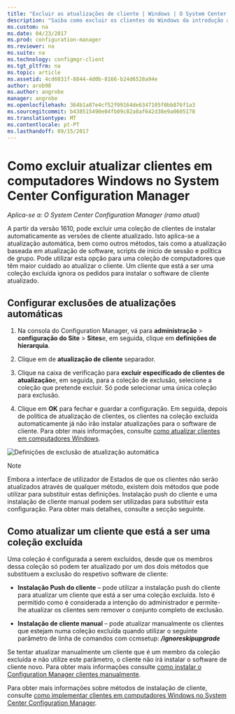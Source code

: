 ```yaml
---
title: "Excluir as atualizações de cliente | Windows | O System Center Configuration Manager"
description: "Saiba como excluir os clientes do Windows da introdução atualizado no System Center Configuration Manager."
ms.custom: na
ms.date: 04/23/2017
ms.prod: configuration-manager
ms.reviewer: na
ms.suite: na
ms.technology: configmgr-client
ms.tgt_pltfrm: na
ms.topic: article
ms.assetid: 4cd6031f-8844-4d0b-8166-b24d6528a94e
author: arob98
ms.author: angrobe
manager: angrobe
ms.openlocfilehash: 364b1a87e4cf52f09164de6347105f0bb876f1a3
ms.sourcegitcommit: b438515490e04fb09c82a8af642d38e9a0605178
ms.translationtype: MT
ms.contentlocale: pt-PT
ms.lasthandoff: 09/15/2017
---
```

# <a name="how-to-exclude-upgrading-clients-for-windows-computers-in-system-center-configuration-manager"></a>Como excluir atualizar clientes em computadores Windows no System Center Configuration Manager

*Aplica-se a: O System Center Configuration Manager (ramo atual)*

A partir da versão 1610, pode excluir uma coleção de clientes de instalar automaticamente as versões de cliente atualizado. Isto aplica-se a atualização automática, bem como outros métodos, tais como a atualização baseada em atualização de software, scripts de início de sessão e política de grupo. Pode utilizar esta opção para uma coleção de computadores que têm maior cuidado ao atualizar o cliente. Um cliente que está a ser uma coleção excluída ignora os pedidos para instalar o software de cliente atualizado.

## <a name="configure-exclusion-for-automatic-upgrades"></a>Configurar exclusões de atualizações automáticas

1. Na consola do Configuration Manager, vá para **administração** > **configuração do Site** > **Sites**e, em seguida, clique em **definições de hierarquia**.

2. Clique em de **atualização de cliente** separador.

3. Clique na caixa de verificação para **excluir especificado de clientes de atualização**e, em seguida, para a coleção de exclusão, selecione a coleção que pretende excluir. Só pode selecionar uma única coleção para exclusão.

4.  Clique em **OK** para fechar e guardar a configuração. Em seguida, depois de política de atualização de clientes, os clientes na coleção excluída automaticamente já não irão instalar atualizações para o software de cliente. Para obter mais informações, consulte [como atualizar clientes em computadores Windows](upgrade-clients-for-windows-computers.md).

![Definições de exclusão de atualização automática](media/automatic_upgrade_exclusion.png)



>[!NOTE]
>Embora a interface de utilizador de Estados de que os clientes não serão atualizados através de qualquer método, existem dois métodos que pode utilizar para substituir estas definições. Instalação push do cliente e uma instalação de cliente manual podem ser utilizadas para substituir esta configuração. Para obter mais detalhes, consulte a secção seguinte.

## <a name="how-to-upgrade-a-client-that-is-in-an-excluded-collection"></a>Como atualizar um cliente que está a ser uma coleção excluída

Uma coleção é configurada a serem excluídos, desde que os membros dessa coleção só podem ter atualizado por um dos dois métodos que substituem a exclusão do respetivo software de cliente:
 - **Instalação Push do cliente** – pode utilizar a instalação push do cliente para atualizar um cliente que está a ser uma coleção excluída. Isto é permitido como é considerada a intenção do administrador e permite-lhe atualizar os clientes sem remover o conjunto completo de exclusão.       

 - **Instalação de cliente manual** – pode atualizar manualmente os clientes que estejam numa coleção excluída quando utilizar o seguinte parâmetro de linha de comandos com ccmsetup: ***/ignoreskipupgrade***

  Se tentar atualizar manualmente um cliente que é um membro da coleção excluída e não utilize este parâmetro, o cliente não irá instalar o software de cliente novo. Para obter mais informações consulte [como instalar o Configuration Manager clientes manualmente](/sccm/core/clients/deploy/deploy-clients-to-windows-computers#BKMK_Manual).

Para obter mais informações sobre métodos de instalação de cliente, consulte [como implementar clientes em computadores Windows no System Center Configuration Manager](/sccm/core/clients/deploy/deploy-clients-to-windows-computers).
